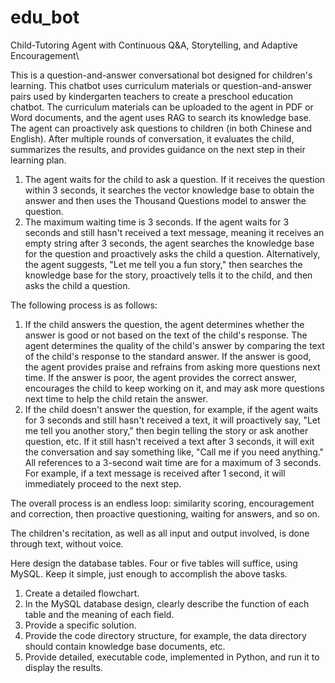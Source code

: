 # edu_bot
Child-Tutoring Agent with Continuous Q&amp;A, Storytelling, and Adaptive Encouragement\

This is a question-and-answer conversational bot designed for children's learning. This chatbot uses curriculum materials or question-and-answer pairs used by kindergarten teachers to create a preschool education chatbot. The curriculum materials can be uploaded to the agent in PDF or Word documents, and the agent uses RAG to search its knowledge base.
The agent can proactively ask questions to children (in both Chinese and English). After multiple rounds of conversation, it evaluates the child, summarizes the results, and provides guidance on the next step in their learning plan.

1. The agent waits for the child to ask a question. If it receives the question within 3 seconds, it searches the vector knowledge base to obtain the answer and then uses the Thousand Questions model to answer the question.
2. The maximum waiting time is 3 seconds. If the agent waits for 3 seconds and still hasn't received a text message, meaning it receives an empty string after 3 seconds, the agent searches the knowledge base for the question and proactively asks the child a question. Alternatively, the agent suggests, "Let me tell you a fun story," then searches the knowledge base for the story, proactively tells it to the child, and then asks the child a question.

The following process is as follows:
1. If the child answers the question, the agent determines whether the answer is good or not based on the text of the child's response. The agent determines the quality of the child's answer by comparing the text of the child's response to the standard answer. If the answer is good, the agent provides praise and refrains from asking more questions next time. If the answer is poor, the agent provides the correct answer, encourages the child to keep working on it, and may ask more questions next time to help the child retain the answer.
2. If the child doesn't answer the question, for example, if the agent waits for 3 seconds and still hasn't received a text, it will proactively say, "Let me tell you another story," then begin telling the story or ask another question, etc. If it still hasn't received a text after 3 seconds, it will exit the conversation and say something like, "Call me if you need anything."
All references to a 3-second wait time are for a maximum of 3 seconds. For example, if a text message is received after 1 second, it will immediately proceed to the next step.

The overall process is an endless loop: similarity scoring, encouragement and correction, then proactive questioning, waiting for answers, and so on.

The children's recitation, as well as all input and output involved, is done through text, without voice.

Here design the database tables. Four or five tables will suffice, using MySQL. Keep it simple, just enough to accomplish the above tasks. 
1. Create a detailed flowchart.
2. In the MySQL database design, clearly describe the function of each table and the meaning of each field.
3. Provide a specific solution.
4. Provide the code directory structure, for example, the data directory should contain knowledge base documents, etc.
5. Provide detailed, executable code, implemented in Python, and run it to display the results.
